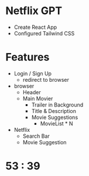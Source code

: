 # Netflix GPT

- Create React App
- Configured Tailwind CSS

# Features

- Login / Sign Up
    - redirect to browser
- browser 
    - Header
    - Main Movier
        - Trailer in Background
        - Title & Description
        - Movie Suggestions
            - MovieList * N 
- Netflix
    - Search Bar
    - Movie Suggestion

# 53 : 39